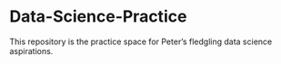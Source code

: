 # Data-Science-Practice
This repository is the practice space for Peter’s fledgling data science aspirations.
